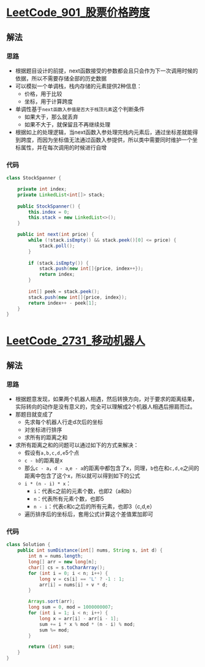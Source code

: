 # [LeetCode_901_股票价格跨度](https://leetcode.cn/problems/online-stock-span)
## 解法
### 思路
- 根据题目设计的前提，next函数接受的参数都会且只会作为下一次调用时候的依据，所以不需要存储全部的历史数据
- 可以模拟一个单调栈，栈内存储的元素提供2种信息：
  - 价格，用于比较
  - 坐标，用于计算跨度
- 单调性基于`next函数入参值是否大于栈顶元素`这个判断条件
  - 如果大于，那么就丢弃
  - 如果不大于，就保留且不再继续处理
- 根据如上的处理逻辑，当next函数入参处理完栈内元素后，通过坐标差就能得到跨度，而因为坐标值无法通过函数入参提供，所以类中需要同时维护一个坐标属性，并在每次调用的时候进行自增
### 代码
```java
class StockSpanner {

    private int index;
    private LinkedList<int[]> stack;
    
    public StockSpanner() {
        this.index = 0;
        this.stack = new LinkedList<>();
    }

    public int next(int price) {
        while (!stack.isEmpty() && stack.peek()[0] <= price) {
            stack.poll();
        }
        
        if (stack.isEmpty()) {
            stack.push(new int[]{price, index++});
            return index;
        }
        
        int[] peek = stack.peek();
        stack.push(new int[]{price, index});
        return index++ - peek[1];
    }
}
```
# [LeetCode_2731_移动机器人](https://leetcode.cn/problems/movement-of-robots)
## 解法
### 思路
- 根据题意发现，如果两个机器人相遇，然后转换方向，对于要求的距离结果，实际转向的动作是没有意义的，完全可以理解成2个机器人相遇后擦肩而过。
- 那题目就变成了
  - 先求每个机器人行走d次后的坐标
  - 对坐标进行排序
  - 求所有的距离之和
- 求所有距离之和的问题可以通过如下的方式来解决：
  - 假设有`a,b,c,d,e`5个点
  - `c - b`的距离是x
  - 那么`c - a`，`d - a`,`e - a`的距离中都包含了x，同理，`b`也在和`c,d,e`之间的距离中包含了这个x，所以就可以得到如下的公式
  - `i * (n - i) * x`：
    - `i`：代表c之前的元素个数，也即2（a和b）
    - `n`：代表所有元素个数，也即5
    - `n - i`：代表c和c之后的所有元素，也即3（c,d,e）
  - 遍历排序后的坐标后，套用公式计算这个差值累加即可
### 代码
```java
class Solution {
    public int sumDistance(int[] nums, String s, int d) {
        int n = nums.length;
        long[] arr = new long[n];
        char[] cs = s.toCharArray();
        for (int i = 0; i < n; i++) {
            long v = cs[i] == 'L' ? -1 : 1;
            arr[i] = nums[i] + v * d;
        }

        Arrays.sort(arr);
        long sum = 0, mod = 1000000007;
        for (int i = 1; i < n; i++) {
            long x = arr[i] - arr[i - 1];
            sum += i * x % mod * (n - i) % mod;
            sum %= mod;
        }

        return (int) sum;
    }
}
```